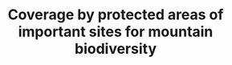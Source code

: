 ---
data_non_statistical: true
goal_meta_link: http://unstats.un.org/sdgs/files/metadata-compilation/Metadata-Goal-15.pdf
graph_title: Coverage by protected areas of important sites for mountain biodiversity
graph_type: null
has_metadata: false
indicator: 15.4.1
indicator_name: Coverage by protected areas of important sites for mountain biodiversity
indicator_sort_order: 15-04-01
indicator_variable: null
layout: indicator
national_geographical_coverage: United States
permalink: /15-4-1/
published: true
reporting_status: notstarted
sdg_goal: 15
source_active_1: true
source_notes_1: null
source_title_1: null
target: By 2030, ensure the conservation of mountain ecosystems, including their biodiversity,
  in order to enhance their capacity to provide benefits that are essential for sustainable
  development.
target_id: '15.4'
title: Coverage by protected areas of important sites for mountain biodiversity
un_custodial_agency: UNEP-WCMC;UNEP
un_designated_tier: '1'
variable_description: null
variable_notes: null
---